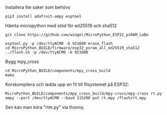 Installera lite saker som behövs

```
pip3 install adafruit-ampy esptool
```

Hämta micropython med stöd för ed25519 och sha512

```
git clone https://github.com/wingel/MicroPython_ESP32_psRAM_LoBo
```

```
esptool.py -p /dev/ttyACM0 -b 921600 erase_flash
cd MicroPython_BUILD/firmware/esp32_psram_all_ed25519_sha512
../flash.sh -p /dev/ttyACM0 -b 921600
```

Bygg mpy_cross

```
cd MicroPython_BUILD/components/mpy_cross_build
make
```

Korskompilera och ladda upp en fil till filsystemet på ESP32:

```
MicroPython_BUILD/components/mpy_cross_build/mpy-cross/mpy-cross rt.py
ampy --port /dev/ttyACM0 --baud 115200 put rt.mpy /flash/rt.mpy
```

Sen kan man köra "rtm.py" via thonny.
